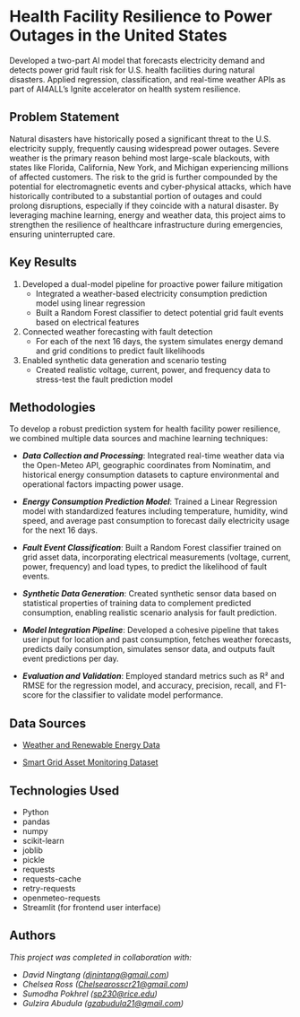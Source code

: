 # Health Facility Resilience to Power Outages in the United States

Developed a two-part AI model that forecasts electricity demand and detects power grid fault risk for U.S. health facilities during natural disasters. Applied regression, classification, and real-time weather APIs as part of AI4ALL’s Ignite accelerator on health system resilience.

## Problem Statement 

Natural disasters have historically posed a significant threat to the U.S. electricity supply, frequently causing widespread power outages. Severe weather is the primary reason behind most large-scale blackouts, with states like Florida, California, New York, and Michigan experiencing millions of affected customers. The risk to the grid is further compounded by the potential for electromagnetic events and cyber-physical attacks, which have historically contributed to a substantial portion of outages and could prolong disruptions, especially if they coincide with a natural disaster. By leveraging machine learning, energy and weather data, this project aims to strengthen the resilience of healthcare infrastructure during emergencies, ensuring uninterrupted care.

## Key Results 

1. Developed a dual-model pipeline for proactive power failure mitigation
   - Integrated a weather-based electricity consumption prediction model using linear regression
   - Built a Random Forest classifier to detect potential grid fault events based on electrical features
2. Connected weather forecasting with fault detection
   - For each of the next 16 days, the system simulates energy demand and grid conditions to predict fault likelihoods
3. Enabled synthetic data generation and scenario testing
   - Created realistic voltage, current, power, and frequency data to stress-test the fault prediction model

## Methodologies 

To develop a robust prediction system for health facility power resilience, we combined multiple data sources and machine learning techniques:

- ***Data Collection and Processing***:
Integrated real-time weather data via the Open-Meteo API, geographic coordinates from Nominatim, and historical energy consumption datasets to capture environmental and operational factors impacting power usage.

- ***Energy Consumption Prediction Model***:
Trained a Linear Regression model with standardized features including temperature, humidity, wind speed, and average past consumption to forecast daily electricity usage for the next 16 days.

- ***Fault Event Classification***:
Built a Random Forest classifier trained on grid asset data, incorporating electrical measurements (voltage, current, power, frequency) and load types, to predict the likelihood of fault events.

- ***Synthetic Data Generation***:
Created synthetic sensor data based on statistical properties of training data to complement predicted consumption, enabling realistic scenario analysis for fault prediction.

- ***Model Integration Pipeline***:
Developed a cohesive pipeline that takes user input for location and past consumption, fetches weather forecasts, predicts daily consumption, simulates sensor data, and outputs fault event predictions per day.

- ***Evaluation and Validation***:
Employed standard metrics such as R² and RMSE for the regression model, and accuracy, precision, recall, and F1-score for the classifier to validate model performance.

## Data Sources 

- [Weather and Renewable Energy Data](https://www.kaggle.com/code/samanemami/weather-and-renewable-energy-analysis/input)  

- [Smart Grid Asset Monitoring Dataset](https://www.kaggle.com/datasets/ziya07/smart-grid-asset-monitoring-dataset)  

## Technologies Used 

- Python  
- pandas  
- numpy  
- scikit-learn
- joblib  
- pickle  
- requests  
- requests-cache  
- retry-requests  
- openmeteo-requests  
- Streamlit (for frontend user interface) 

## Authors 

*This project was completed in collaboration with:*
- *David Ningtang ([djnintang@gmail.com](mailto:djnintang@gmail.com))*
- *Chelsea Ross ([Chelsearosscr21@gmail.com](mailto:Chelsearosscr21@gmail.com))*
- *Sumodha Pokhrel ([sp230@rice.edu](mailto:sp230@rice.edu))*
- *Gulzira Abudula ([gzabudula21@gmail.com](gzabudula21@gmail.com))*
